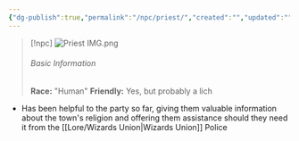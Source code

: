 ```yaml
---
{"dg-publish":true,"permalink":"/npc/priest/","created":"","updated":""}
---
```



> [!npc]
> ![Priest IMG.png](/img/user/z_Assets/Priest%20IMG.png)
> ###### Basic Information
> **Race:** "Human"
> **Friendly:** Yes, but probably a lich

- Has been helpful to the party so far, giving them valuable information about the town's religion and offering them assistance should they need it from the [[Lore/Wizards Union\|Wizards Union]] Police

